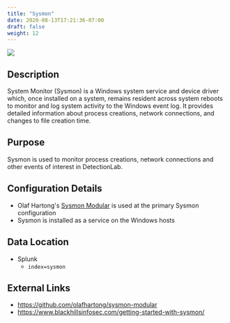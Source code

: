 ```yaml
---
title: "Sysmon"
date: 2020-08-13T17:21:36-07:00
draft: false
weight: 12
---
```


![](../../images/sysmon.png)

## Description
System Monitor (Sysmon) is a Windows system service and device driver which, once installed on a system, remains resident across system reboots to monitor and log system activity to the Windows event log. It provides detailed information about process creations, network connections, and changes to file creation time. 

## Purpose
Sysmon is used to monitor process creations, network connections and other events of interest in DetectionLab.

## Configuration Details
* Olaf Hartong's [Sysmon Modular](https://github.com/olafhartong/sysmon-modular) is used at the primary Sysmon configuration
* Sysmon is installed as a service on the Windows hosts

## Data Location
* Splunk
  * `index=sysmon`

## External Links
* https://github.com/olafhartong/sysmon-modular
* https://www.blackhillsinfosec.com/getting-started-with-sysmon/
